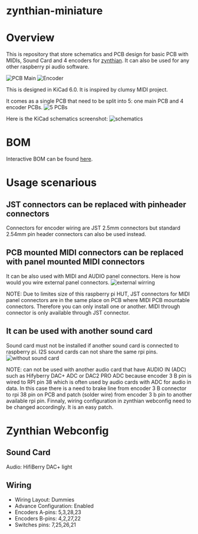 # zynthian-miniature
# Overview
This is repository that store schematics and PCB design for basic PCB with MIDIs, Sound Card and 4 encoders for [zynthian](https://www.zynthian.org). It can also be used for any other raspberry pi audio software. 

![PCB Main](https://github.com/sstojos/zynthian-miniature/blob/main/other-info/PCB-main.png)
![Encoder](https://github.com/sstojos/zynthian-miniature/blob/main/other-info/PCB-encoder.png)

This is designed in KiCad 6.0. It is inspired by clumsy MIDI project.

It comes as a single PCB that need to be split into 5: one main PCB and 4 encoder PCBs.
![5 PCBs](https://github.com/sstojos/zynthian-miniature/blob/main/other-info/pcb.png)

Here is the KiCad schematics screenshot:
![schematics](https://github.com/sstojos/zynthian-miniature/blob/main/other-info/schematics.png)

# BOM
Interactive BOM can be found [here](https://raw.githack.com/sstojos/zynthian-miniature/main/bom/ibom.html).

# Usage scenarious

## JST connectors can be replaced with pinheader connectors
Connectors for encoder wiring are JST 2.5mm connectors but standard 2.54mm pin header connectors can also be used instead.

## PCB mounted MIDI connectors can be replaced with panel mounted MIDI connectors
It can be also used  with MIDI and AUDIO panel connectors. Here is how would you wire external panel connectors.
![external wirring](https://github.com/sstojos/zynthian-miniature/blob/main/other-info/PCB-main-wiring.png)

NOTE: Due to limites size of this raspberry pi HUT, JST connectors for MIDI panel connectors are in the same place on PCB where MIDI PCB mountable connectors. Therefore you can only install one or another. MIDI through connector is only available through JST connector.

## It can be used with another sound card 
Sound card must not be installed if another sound card is connected to raspberry pi. I2S sound cards can not share the same rpi pins.
![without sound card](https://github.com/sstojos/zynthian-miniature/blob/main/other-info/PCB-main-without-MIDI-PCB-connectors-and-sound-card.png)

NOTE: can not be used with another audio card that have AUDIO IN (ADC) such as Hifyberry DAC+ ADC or DAC2 PRO ADC because encoder 3 B pin is wired to RPI pin 38 which is often  used by audio cards with ADC for audio in data. In this case there is a need to brake line from encoder 3 B connector to rpi 38 pin on PCB and  patch (solder wire) from encoder 3 b pin to another available rpi pin. Finnaly, wiring configuration in zynthian webconfig need to be changed accordingly. It is an easy patch. 

# Zynthian Webconfig

## Sound Card
Audio: HifiBerry DAC+ light

## Wiring
* Wiring Layout: Dummies
* Advance Configuration: Enabled
* Encoders A-pins: 5,3,28,23
* Encoders B-pins: 4,2,27,22
* Switches pins: 7,25,26,21
